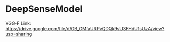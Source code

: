 # DeepSenseModel

VGG-F Link:
https://drive.google.com/file/d/0B_GMfaURPvQDQk9sU3FHdU1sUzA/view?usp=sharing
